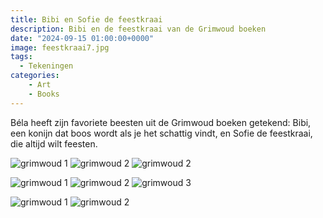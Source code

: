 ```yaml
---
title: Bibi en Sofie de feestkraai 
description: Bibi en de feestkraai van de Grimwoud boeken
date: "2024-09-15 01:00:00+0000"
image: feestkraai7.jpg
tags:
  - Tekeningen
categories:
    - Art
    - Books
---
```



Béla heeft zijn favoriete beesten uit de Grimwoud boeken getekend: Bibi, een konijn dat boos wordt als je het schattig vindt, en Sofie de feestkraai, die altijd wilt feesten.

![](/posts/grimwoud/bibbie.jpg "grimwoud 1") ![](/posts/grimwoud/feestkraai1.jpg "grimwoud 2") ![](/posts/grimwoud/feestkraai2.jpg "grimwoud 2") 

![](/posts/grimwoud/feestkraai3.jpg "grimwoud 1") ![](/posts/grimwoud/feestkraai4.jpg "grimwoud 2") ![](/posts/grimwoud/feestkraai5.jpg "grimwoud 3")

![](/posts/grimwoud/feestkraai6.jpg "grimwoud 1") ![](/posts/grimwoud/feestkraai7.jpg "grimwoud 2")
